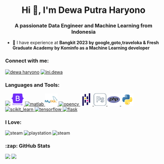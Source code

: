<h1 align="center">Hi 👋, I'm Dewa Putra Haryono</h1>
<h3 align="center">A passionate Data Engineer and Machine Learning from Indonesia</h3>

- 🔭 I have experience at **Bangkit 2023 by google,goto,traveloka & Fresh Graduate Academy by Kominfo as a Machine Learning developer**

<h3 align="left">Connect with me:</h3>
<p align="left">
<a href="https://linkedin.com/in/dewa-haryono" target="blank"><img align="center" src="https://raw.githubusercontent.com/rahuldkjain/github-profile-readme-generator/master/src/images/icons/Social/linked-in-alt.svg" alt="dewa haryono" height="30" width="40" /></a>
<a href="https://instagram.com/ini.dewa" target="blank"><img align="center" src="https://raw.githubusercontent.com/rahuldkjain/github-profile-readme-generator/master/src/images/icons/Social/instagram.svg" alt="ini.dewa" height="30" width="40" /></a>
</p>

<h3 align="left">Languages and Tools:</h3>
<p align="left">
  <a target="_blank" rel="noreferrer"> <img src="https://skillicons.dev/icons?i=js,html,css" </a>
  <a href="https://getbootstrap.com" target="_blank" rel="noreferrer"> <img src="https://raw.githubusercontent.com/devicons/devicon/master/icons/bootstrap/bootstrap-plain-wordmark.svg" alt="bootstrap" width="40" height="40"/> </a> <a href="https://www.mathworks.com/" target="_blank" rel="noreferrer"> <img src="https://upload.wikimedia.org/wikipedia/commons/2/21/Matlab_Logo.png" alt="matlab" width="40" height="40"/> </a> <a href="https://www.mysql.com/" target="_blank" rel="noreferrer"> <img src="https://raw.githubusercontent.com/devicons/devicon/master/icons/mysql/mysql-original-wordmark.svg" alt="mysql" width="40" height="40"/> </a> <a href="https://opencv.org/" target="_blank" rel="noreferrer"> <img src="https://www.vectorlogo.zone/logos/opencv/opencv-icon.svg" alt="opencv" width="40" height="40"/> </a> <a href="https://pandas.pydata.org/" target="_blank" rel="noreferrer"> <img src="https://raw.githubusercontent.com/devicons/devicon/2ae2a900d2f041da66e950e4d48052658d850630/icons/pandas/pandas-original.svg" alt="pandas" width="40" height="40"/> </a> <a href="https://www.photoshop.com/en" target="_blank" rel="noreferrer"> <img src="https://raw.githubusercontent.com/devicons/devicon/master/icons/photoshop/photoshop-line.svg" alt="photoshop" width="40" height="40"/> </a> <a href="https://www.php.net" target="_blank" rel="noreferrer"> <img src="https://raw.githubusercontent.com/devicons/devicon/master/icons/php/php-original.svg" alt="php" width="40" height="40"/> </a> <a href="https://www.python.org" target="_blank" rel="noreferrer"> <img src="https://raw.githubusercontent.com/devicons/devicon/master/icons/python/python-original.svg" alt="python" width="40" height="40"/> </a> <a href="https://scikit-learn.org/" target="_blank" rel="noreferrer"> <img src="https://upload.wikimedia.org/wikipedia/commons/0/05/Scikit_learn_logo_small.svg" alt="scikit_learn" width="40" height="40"/> </a> <a href="https://www.tensorflow.org" target="_blank" rel="noreferrer"> <img src="https://www.vectorlogo.zone/logos/tensorflow/tensorflow-icon.svg" alt="tensorflow" width="40" height="40"/> </a> <a href="https://flask.palletsprojects.com/en/2.3.x/" target="_blank" rel="noreferrer"> <img src="https://www.pngitem.com/pimgs/m/159-1595977_flask-python-logo-hd-png-download.png" alt="flask" width="40" height="40"/> </a> </p>

<h3 align="left">I Love:</h3>
<p align="left">
  <a target="_blank" rel="noreferrer"> <img src="https://img.shields.io/badge/steam-%23000000.svg?style=for-the-badge&logo=steam&logoColor=white" alt="steam" </a>
  <a target="_blank" rel="noreferrer"> <img src="https://img.shields.io/badge/Playstation-003791?style=for-the-badge&logo=playstation&logoColor=white" alt="playstation" </a>
  <a target="_blank" rel="noreferrer"> <img src="https://img.shields.io/badge/Netflix-E50914?style=for-the-badge&logo=netflix&logoColor=white" alt="steam" </a>
</p>


<h3>:zap: GitHub Stats</h3>
<p align="left">
  <img height="180em" src="https://github-readme-stats-eight-theta.vercel.app/api?username=dewaph&show_icons=true&theme=dracula&include_all_commits=true&count_private=true"/>
    <img height="180em" src="https://github-readme-stats-eight-theta.vercel.app/api/top-langs/?username=dewaph&layout=compact&langs_count=8&theme=dracula"/>
</a>
</p>

